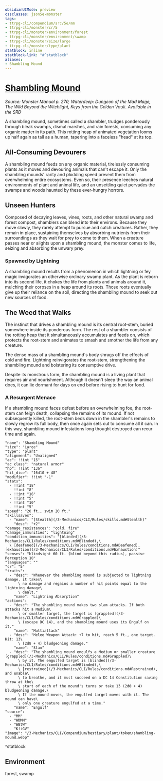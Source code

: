 ```yaml
---
obsidianUIMode: preview
cssclasses: json5e-monster
tags:
- ttrpg-cli/compendium/src/5e/mm
- ttrpg-cli/monster/cr/5
- ttrpg-cli/monster/environment/forest
- ttrpg-cli/monster/environment/swamp
- ttrpg-cli/monster/size/large
- ttrpg-cli/monster/type/plant
statblock: inline
statblock-link: "#^statblock"
aliases:
- Shambling Mound
---
```

# [Shambling Mound](3-Mechanics\CLI\Compendium\bestiary\plant/shambling-mound.md)
*Source: Monster Manual p. 270, Waterdeep: Dungeon of the Mad Mage, The Wild Beyond the Witchlight, Keys from the Golden Vault. Available in the <span title='Systems Reference Document (5.1)'>SRD</span>*  

A shambling mound, sometimes called a shambler, trudges ponderously through bleak swamps, dismal marshes, and rain forests, consuming any organic matter in its path. This rotting heap of animated vegetation looms up half again as tall as a human, tapering into a faceless "head" at its top.

## All-Consuming Devourers

A shambling mound feeds on any organic material, tirelessly consuming plants as it moves and devouring animals that can't escape it. Only the shambling mounds' rarity and plodding speed prevent them from overwhelming entire ecosystems. Even so, their presence leeches natural environments of plant and animal life, and an unsettling quiet pervades the swamps and woods haunted by these ever-hungry horrors.

## Unseen Hunters

Composed of decaying leaves, vines, roots, and other natural swamp and forest compost, shamblers can blend into their environs. Because they move slowly, they rarely attempt to pursue and catch creatures. Rather, they remain in place, sustaining themselves by absorbing nutrients from their surroundings as they wait for prey to come to them. When a creature passes near or alights upon a shambling mound, the monster comes to life, seizing and absorbing the unwary prey.

### Spawned by Lightning

A shambling mound results from a phenomenon in which lightning or fey magic invigorates an otherwise ordinary swamp plant. As the plant is reborn into its second life, it chokes the life from plants and animals around it, mulching their corpses in a heap around its roots. Those roots eventually give up their reliance on the soil, directing the shambling mound to seek out new sources of food.

## The Weed that Walks

The instinct that drives a shambling mound is its central root-stem, buried somewhere inside its ponderous form. The rest of a shambler consists of the rotting heap that it simultaneously accumulates and feeds on, which protects the root-stem and animates to smash and smother the life from any creature.

The dense mass of a shambling mound's body shrugs off the effects of cold and fire. Lightning reinvigorates the root-stem, strengthening the shambling mound and bolstering its consumptive drive.

Despite its monstrous form, the shambling mound is a living plant that requires air and nourishment. Although it doesn't sleep the way an animal does, it can lie dormant for days on end before rising to hunt for food.

### A Resurgent Menace

If a shambling mound faces defeat before an overwhelming foe, the root-stem can feign death, collapsing the remains of its mound. If not subsequently killed, the root-stem beds down in the shambler's remains to slowly regrow its full body, then once again sets out to consume all it can. In this way, shambling mound infestations long thought destroyed can recur time and again.

```statblock
"name": "Shambling Mound"
"size": "Large"
"type": "plant"
"alignment": "Unaligned"
"ac": !!int "15"
"ac_class": "natural armor"
"hp": !!int "136"
"hit_dice": "16d10 + 48"
"modifier": !!int "-1"
"stats":
  - !!int "18"
  - !!int "8"
  - !!int "16"
  - !!int "5"
  - !!int "10"
  - !!int "5"
"speed": "20 ft., swim 20 ft."
"skillsaves":
  - "name": "[Stealth](/3-Mechanics/CLI/Rules/skills.md#Stealth)"
    "desc": "+2"
"damage_resistances": "cold, fire"
"damage_immunities": "lightning"
"condition_immunities": "[blinded](/3-Mechanics/CLI/Rules/conditions.md#Blinded),\
  \ [deafened](/3-Mechanics/CLI/Rules/conditions.md#Deafened), [exhaustion](/3-Mechanics/CLI/Rules/conditions.md#Exhaustion)"
"senses": "blindsight 60 ft. (blind beyond this radius), passive Perception 10"
"languages": ""
"cr": "5"
"traits":
  - "desc": "Whenever the shambling mound is subjected to lightning damage, it takes\
      \ no damage and regains a number of hit points equal to the lightning damage\
      \ dealt."
    "name": "Lightning Absorption"
"actions":
  - "desc": "The shambling mound makes two slam attacks. If both attacks hit a Medium\
      \ or smaller target, the target is [grappled](/3-Mechanics/CLI/Rules/conditions.md#Grappled)\
      \ (escape DC 14), and the shambling mound uses its Engulf on it."
    "name": "Multiattack"
  - "desc": "Melee Weapon Attack: +7 to hit, reach 5 ft., one target. Hit: 13\
      \ (2d8 + 4) bludgeoning damage."
    "name": "Slam"
  - "desc": "The shambling mound engulfs a Medium or smaller creature [grappled](/3-Mechanics/CLI/Rules/conditions.md#Grappled)\
      \ by it. The engulfed target is [blinded](/3-Mechanics/CLI/Rules/conditions.md#Blinded),\
      \ [restrained](/3-Mechanics/CLI/Rules/conditions.md#Restrained), and unable\
      \ to breathe, and it must succeed on a DC 14 Constitution saving throw at the\
      \ start of each of the mound's turns or take 13 (2d8 + 4) bludgeoning damage.\
      \ If the mound moves, the engulfed target moves with it. The mound can have\
      \ only one creature engulfed at a time."
    "name": "Engulf"
"source":
  - "MM"
  - "WDMM"
  - "WBtW"
  - "KftGV"
"image": "/3-Mechanics/CLI/Compendium/bestiary/plant/token/shambling-mound.webp"
```
^statblock

## Environment

forest, swamp